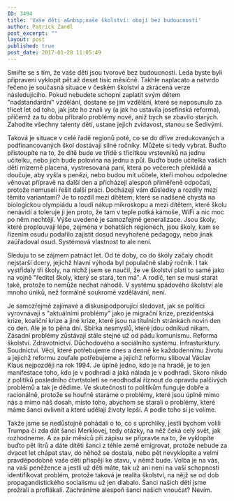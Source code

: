 ```yaml
---
ID: 3494
title: 'Vaše děti a&nbsp;naše školství: obojí bez budoucnosti'
author: Patrick Zandl
post_excerpt: ""
layout: post
published: true
post_date: 2017-01-28 11:05:49
---
```

<p>Smiřte se s tím, že vaše děti jsou tvorové bez budoucnosti. Leda byste byli připraveni vyklopit pět až deset tisíc měsíčně. Takhle naplacato a natvrdo řečeno je současná situace v českém školství a zkrácená verze následujícího. Pokud nebudete schopni zaplatit svým dětem "nadstandardní" vzdělání, dostane se jim vzdělání, které se neposunulo za třicet let od toho, jak jste ho znali vy (a jak ho ustavila josefinská reforma), přičemž za tu dobu přibralo problémy nové, aniž bych se zbavilo starých. Zahodíte všechny talenty dětí, ustane jejich zvídavost, stanou se Šedivými.</p>

<!--more-->

<p>Taková je situace v celé řadě regionů poté, co se do dříve zredukovaných a podfinancovaných škol dostávají silné ročníky. Můžete si tedy vybrat. Buďto přistoupíte na to, že dítě bude ve třídě s třicítkou vrstevníků na jednu učitelku, nebo jich bude polovina na jednu a půl. Buďto bude učitelka vašich dětí mizerně placená, vystresovaná paní, která po večerech překládá a doučuje, aby vyšla s penězi, nebo budou mít učitele, kteří mohou odpoledne věnovat přípravě na další den a přicházejí alespoň přiměřeně odpočatí, protože nemuseli řešit další práci. Docházejí vám důsledky a rozdíly mezi těmito variantami? Je to rozdíl mezi dítětem, které se nadšeně chystá na biologickou olympiádu a loudí nákup mikroskopu a mezi dítětem, které školu nenávidí a toleruje ji jen proto, že tam v teple potká kámoše, WiFi a nic moc po něm nechtějí. Výše uvedené je samozřejmě generalizace. Jsou školy, které proplouvají lépe, zejména v bohatších regionech, jsou školy, kam se řízením osudu podařilo zajistit dosud nevyhořené pedagogy, nebo jinak zaúřadoval osud. Systémová vlastnost to ale není.</p>
<p>Sleduju to se zájmem patnáct let. Od té doby, co do školy začaly chodit nejstarší dcery, jejichž hlavní výhoda byl populačně slabý ročník. I tak vystřídaly tři školy, na nichž jsem se naučil, že ve školství platí to samé jako na vojně "ředitel školy, který se stará, ten má". A rodič, ten se musí starat také, protože to nemůže nechat náhodě. V systému spádového školství ale mnoho úniků, než formálně soukromé vzdělávání, není.</p>
<p>Je samozřejmě zajímavé a diskusipodporující sledovat, jak se politici vyrovnávají s "aktuálními problémy" jako je migrační krize, prezidentská krize, koaliční krize a jiné krize, které jsou na titulních stránkách novin den co den. Ale je to pěna dní. Sbírka nesmyslů, které jdou odnikud nikam. Zásadní problémy zůstávají stále stejné už od pádu komunismu. Reforma školství. Zdravotnictví. Důchodového a sociálního systému. Infrasturktury. Soudnictví. Věci, které potřebujeme dnes a denně ke každodennímu životu a jejichž reformu zoufale potřebujeme a jejichž reformu sliboval Václav Klaus nejpozději na rok 1994. Je úplně jedno, kdo je na hradě, je to jen manifestace toho, kdo je v podhradí a jaká nálada je v podhradí. Skoro nikdo z politiků posledního čtvrtstoletí se neodhodlal říznout do opravdu palčivých problémů a tak je dědíme. Ve skutečnosti to politikům funguje dobře a racionálně, protože se houfně staráme o problémy, které jsou úplně mimo nás a mimo náš dosah, místo toho, abychom se starali o problémy, které máme šanci ovlivnit a které udělají životy lepší. A podle toho si je volíme.</p>
<p>Takže jsme se nedůstojně pohádali o to, co s uprchlíky, jestli bychom volili Trumpa či zda dát šanci Merklovej, tedy otázky, na něž čeká celý svět, jak rozhodneme. A za pár měsíců při zápisu se připravte na to, že vyklopíte buďto pět litrů a dáte dítěti šanci z téhle země emigrovat, protože nebude za dvacet let chápat stav, do něhož se dostala, nebo pět nevyklopíte a velmi pravděpodobně vaše děti přispějí ke stavu, v němž bude. Volba je na vás, na vaší peněžence a jestli už děti máte, tak už ani není na vaší schopnosti identifikovat problém, protože taková je realita školství, na nějž se od dob propagandistického socialismu už jen dlabalo. Šanci našich dětí jsme prožrali a proflákali. Zachráníme alespoň šanci našich vnoučat? Nevím.</p>